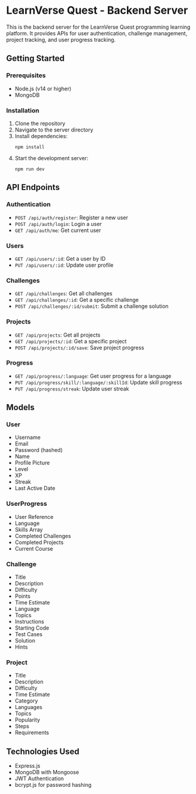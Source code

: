 
# LearnVerse Quest - Backend Server

This is the backend server for the LearnVerse Quest programming learning platform. It provides APIs for user authentication, challenge management, project tracking, and user progress tracking.

## Getting Started

### Prerequisites

- Node.js (v14 or higher)
- MongoDB

### Installation

1. Clone the repository
2. Navigate to the server directory
3. Install dependencies:
   ```
   npm install
   ```
4. Start the development server:
   ```
   npm run dev
   ```

## API Endpoints

### Authentication

- `POST /api/auth/register`: Register a new user
- `POST /api/auth/login`: Login a user
- `GET /api/auth/me`: Get current user

### Users

- `GET /api/users/:id`: Get a user by ID
- `PUT /api/users/:id`: Update user profile

### Challenges

- `GET /api/challenges`: Get all challenges
- `GET /api/challenges/:id`: Get a specific challenge
- `POST /api/challenges/:id/submit`: Submit a challenge solution

### Projects

- `GET /api/projects`: Get all projects
- `GET /api/projects/:id`: Get a specific project
- `POST /api/projects/:id/save`: Save project progress

### Progress

- `GET /api/progress/:language`: Get user progress for a language
- `PUT /api/progress/skill/:language/:skillId`: Update skill progress
- `PUT /api/progress/streak`: Update user streak

## Models

### User

- Username
- Email
- Password (hashed)
- Name
- Profile Picture
- Level
- XP
- Streak
- Last Active Date

### UserProgress

- User Reference
- Language
- Skills Array
- Completed Challenges
- Completed Projects
- Current Course

### Challenge

- Title
- Description
- Difficulty
- Points
- Time Estimate
- Language
- Topics
- Instructions
- Starting Code
- Test Cases
- Solution
- Hints

### Project

- Title
- Description
- Difficulty
- Time Estimate
- Category
- Languages
- Topics
- Popularity
- Steps
- Requirements

## Technologies Used

- Express.js
- MongoDB with Mongoose
- JWT Authentication
- bcrypt.js for password hashing
